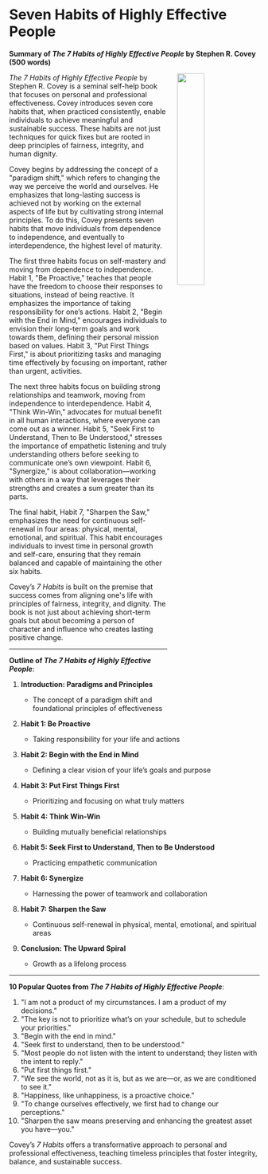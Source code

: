# Seven Habits of Highly Effective People

**Summary of *The 7 Habits of Highly Effective People* by Stephen R. Covey (500 words)**

<img src="https://m.media-amazon.com/images/I/51OuvCFwyZL._SL250_.jpg" style="float:right;width:33%; padding-left:20px; padding-bottom:20px;"/>

*The 7 Habits of Highly Effective People* by Stephen R. Covey is a seminal self-help book that focuses on personal and professional effectiveness. Covey introduces seven core habits that, when practiced consistently, enable individuals to achieve meaningful and sustainable success. These habits are not just techniques for quick fixes but are rooted in deep principles of fairness, integrity, and human dignity.

Covey begins by addressing the concept of a "paradigm shift," which refers to changing the way we perceive the world and ourselves. He emphasizes that long-lasting success is achieved not by working on the external aspects of life but by cultivating strong internal principles. To do this, Covey presents seven habits that move individuals from dependence to independence, and eventually to interdependence, the highest level of maturity.

The first three habits focus on self-mastery and moving from dependence to independence. Habit 1, "Be Proactive," teaches that people have the freedom to choose their responses to situations, instead of being reactive. It emphasizes the importance of taking responsibility for one’s actions. Habit 2, "Begin with the End in Mind," encourages individuals to envision their long-term goals and work towards them, defining their personal mission based on values. Habit 3, "Put First Things First," is about prioritizing tasks and managing time effectively by focusing on important, rather than urgent, activities.

The next three habits focus on building strong relationships and teamwork, moving from independence to interdependence. Habit 4, "Think Win-Win," advocates for mutual benefit in all human interactions, where everyone can come out as a winner. Habit 5, "Seek First to Understand, Then to Be Understood," stresses the importance of empathetic listening and truly understanding others before seeking to communicate one’s own viewpoint. Habit 6, "Synergize," is about collaboration—working with others in a way that leverages their strengths and creates a sum greater than its parts.

The final habit, Habit 7, "Sharpen the Saw," emphasizes the need for continuous self-renewal in four areas: physical, mental, emotional, and spiritual. This habit encourages individuals to invest time in personal growth and self-care, ensuring that they remain balanced and capable of maintaining the other six habits.

Covey’s *7 Habits* is built on the premise that success comes from aligning one's life with principles of fairness, integrity, and dignity. The book is not just about achieving short-term goals but about becoming a person of character and influence who creates lasting positive change.

---

**Outline of *The 7 Habits of Highly Effective People***:

1. **Introduction: Paradigms and Principles**
   - The concept of a paradigm shift and foundational principles of effectiveness
   
2. **Habit 1: Be Proactive**
   - Taking responsibility for your life and actions
   
3. **Habit 2: Begin with the End in Mind**
   - Defining a clear vision of your life’s goals and purpose
   
4. **Habit 3: Put First Things First**
   - Prioritizing and focusing on what truly matters
   
5. **Habit 4: Think Win-Win**
   - Building mutually beneficial relationships
   
6. **Habit 5: Seek First to Understand, Then to Be Understood**
   - Practicing empathetic communication
   
7. **Habit 6: Synergize**
   - Harnessing the power of teamwork and collaboration
   
8. **Habit 7: Sharpen the Saw**
   - Continuous self-renewal in physical, mental, emotional, and spiritual areas
   
9. **Conclusion: The Upward Spiral**
   - Growth as a lifelong process

---

**10 Popular Quotes from *The 7 Habits of Highly Effective People***:

1. "I am not a product of my circumstances. I am a product of my decisions."
2. "The key is not to prioritize what’s on your schedule, but to schedule your priorities."
3. "Begin with the end in mind."
4. "Seek first to understand, then to be understood."
5. "Most people do not listen with the intent to understand; they listen with the intent to reply."
6. "Put first things first."
7. "We see the world, not as it is, but as we are—or, as we are conditioned to see it."
8. "Happiness, like unhappiness, is a proactive choice."
9. "To change ourselves effectively, we first had to change our perceptions."
10. "Sharpen the saw means preserving and enhancing the greatest asset you have—you."

Covey’s *7 Habits* offers a transformative approach to personal and professional effectiveness, teaching timeless principles that foster integrity, balance, and sustainable success.